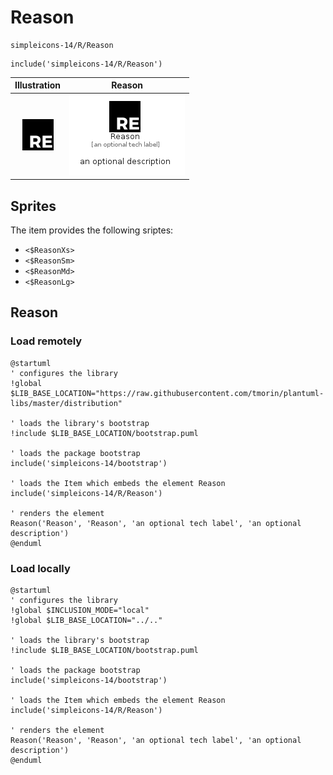 # Reason


```text
simpleicons-14/R/Reason
```

```text
include('simpleicons-14/R/Reason')
```



| Illustration | Reason |
| :---: | :---: |
| ![illustration for Illustration](../../simpleicons-14/R/Reason.png) | ![illustration for Reason](../../simpleicons-14/R/Reason.Local.png) |



## Sprites
The item provides the following sriptes:

- `<$ReasonXs>`
- `<$ReasonSm>`
- `<$ReasonMd>`
- `<$ReasonLg>`





## Reason

### Load remotely
```plantuml
@startuml
' configures the library
!global $LIB_BASE_LOCATION="https://raw.githubusercontent.com/tmorin/plantuml-libs/master/distribution"

' loads the library's bootstrap
!include $LIB_BASE_LOCATION/bootstrap.puml

' loads the package bootstrap
include('simpleicons-14/bootstrap')

' loads the Item which embeds the element Reason
include('simpleicons-14/R/Reason')

' renders the element
Reason('Reason', 'Reason', 'an optional tech label', 'an optional description')
@enduml
```

### Load locally
```plantuml
@startuml
' configures the library
!global $INCLUSION_MODE="local"
!global $LIB_BASE_LOCATION="../.."

' loads the library's bootstrap
!include $LIB_BASE_LOCATION/bootstrap.puml

' loads the package bootstrap
include('simpleicons-14/bootstrap')

' loads the Item which embeds the element Reason
include('simpleicons-14/R/Reason')

' renders the element
Reason('Reason', 'Reason', 'an optional tech label', 'an optional description')
@enduml
```

